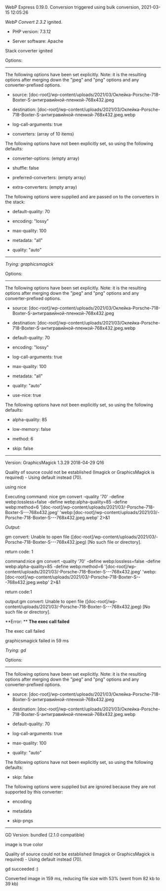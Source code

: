 WebP Express 0.19.0. Conversion triggered using bulk conversion, 2021-03-15 12:05:26

*WebP Convert 2.3.2*  ignited.
- PHP version: 7.3.12
- Server software: Apache

Stack converter ignited

Options:
------------
The following options have been set explicitly. Note: it is the resulting options after merging down the "jpeg" and "png" options and any converter-prefixed options.
- source: [doc-root]/wp-content/uploads/2021/03/Оклейка-Porsche-718-Boxter-S-антигравийной-пленкой-768x432.jpeg
- destination: [doc-root]/wp-content/uploads/2021/03/Оклейка-Porsche-718-Boxter-S-антигравийной-пленкой-768x432.jpeg.webp
- log-call-arguments: true
- converters: (array of 10 items)

The following options have not been explicitly set, so using the following defaults:
- converter-options: (empty array)
- shuffle: false
- preferred-converters: (empty array)
- extra-converters: (empty array)

The following options were supplied and are passed on to the converters in the stack:
- default-quality: 70
- encoding: "lossy"
- max-quality: 100
- metadata: "all"
- quality: "auto"
------------


*Trying: graphicsmagick* 

Options:
------------
The following options have been set explicitly. Note: it is the resulting options after merging down the "jpeg" and "png" options and any converter-prefixed options.
- source: [doc-root]/wp-content/uploads/2021/03/Оклейка-Porsche-718-Boxter-S-антигравийной-пленкой-768x432.jpeg
- destination: [doc-root]/wp-content/uploads/2021/03/Оклейка-Porsche-718-Boxter-S-антигравийной-пленкой-768x432.jpeg.webp
- default-quality: 70
- encoding: "lossy"
- log-call-arguments: true
- max-quality: 100
- metadata: "all"
- quality: "auto"
- use-nice: true

The following options have not been explicitly set, so using the following defaults:
- alpha-quality: 85
- low-memory: false
- method: 6
- skip: false
------------

Version: GraphicsMagick 1.3.29 2018-04-29 Q16 
Quality of source could not be established (Imagick or GraphicsMagick is required) - Using default instead (70).
using nice
Executing command: nice gm convert -quality '70' -define webp:lossless=false -define webp:alpha-quality=85 -define webp:method=6 '[doc-root]/wp-content/uploads/2021/03/-Porsche-718-Boxter-S---768x432.jpeg' 'webp:[doc-root]/wp-content/uploads/2021/03/-Porsche-718-Boxter-S---768x432.jpeg.webp' 2>&1

*Output:* 
gm convert: Unable to open file ([doc-root]/wp-content/uploads/2021/03/-Porsche-718-Boxter-S---768x432.jpeg) [No such file or directory].

return code: 1
command:nice gm convert -quality '70' -define webp:lossless=false -define webp:alpha-quality=85 -define webp:method=6 '[doc-root]/wp-content/uploads/2021/03/-Porsche-718-Boxter-S---768x432.jpeg' 'webp:[doc-root]/wp-content/uploads/2021/03/-Porsche-718-Boxter-S---768x432.jpeg.webp' 2>&1
return code:1
output:gm convert: Unable to open file ([doc-root]/wp-content/uploads/2021/03/-Porsche-718-Boxter-S---768x432.jpeg) [No such file or directory].

**Error: ** **The exec call failed** 
The exec call failed
graphicsmagick failed in 59 ms

*Trying: gd* 

Options:
------------
The following options have been set explicitly. Note: it is the resulting options after merging down the "jpeg" and "png" options and any converter-prefixed options.
- source: [doc-root]/wp-content/uploads/2021/03/Оклейка-Porsche-718-Boxter-S-антигравийной-пленкой-768x432.jpeg
- destination: [doc-root]/wp-content/uploads/2021/03/Оклейка-Porsche-718-Boxter-S-антигравийной-пленкой-768x432.jpeg.webp
- default-quality: 70
- log-call-arguments: true
- max-quality: 100
- quality: "auto"

The following options have not been explicitly set, so using the following defaults:
- skip: false

The following options were supplied but are ignored because they are not supported by this converter:
- encoding
- metadata
- skip-pngs
------------

GD Version: bundled (2.1.0 compatible)
image is true color
Quality of source could not be established (Imagick or GraphicsMagick is required) - Using default instead (70).
gd succeeded :)

Converted image in 159 ms, reducing file size with 53% (went from 82 kb to 39 kb)
